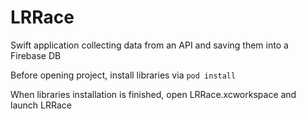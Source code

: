 # LRRace
Swift application collecting data from an API and saving them into a Firebase DB

Before opening project, install libraries via `pod install`

When libraries installation is finished, open LRRace.xcworkspace and launch LRRace
